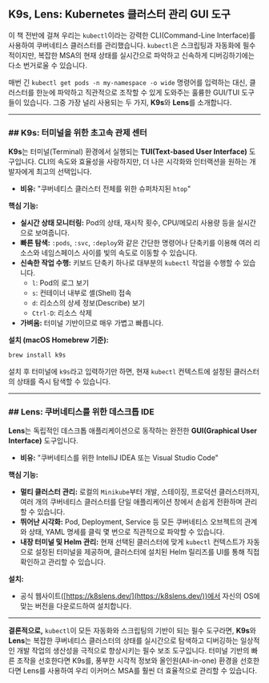 ## K9s, Lens: Kubernetes 클러스터 관리 GUI 도구

이 책 전반에 걸쳐 우리는 `kubectl`이라는 강력한 CLI(Command-Line Interface)를 사용하여 쿠버네티스 클러스터를 관리했습니다. `kubectl`은 스크립팅과 자동화에 필수적이지만, 복잡한 MSA의 현재 상태를 실시간으로 파악하고 신속하게 디버깅하기에는 다소 번거로울 수 있습니다.

매번 긴 `kubectl get pods -n my-namespace -o wide` 명령어를 입력하는 대신, 클러스터를 한눈에 파악하고 직관적으로 조작할 수 있게 도와주는 훌륭한 GUI/TUI 도구들이 있습니다. 그중 가장 널리 사용되는 두 가지, **K9s**와 **Lens**를 소개합니다.

-----

### \#\# K9s: 터미널을 위한 초고속 관제 센터

**K9s**는 터미널(Terminal) 환경에서 실행되는 **TUI(Text-based User Interface)** 도구입니다. CLI의 속도와 효율성을 사랑하지만, 더 나은 시각화와 인터랙션을 원하는 개발자에게 최고의 선택입니다.

  * **비유:** "쿠버네티스 클러스터 전체를 위한 슈퍼차지된 `htop`"

**핵심 기능:**

  * **실시간 상태 모니터링:** Pod의 상태, 재시작 횟수, CPU/메모리 사용량 등을 실시간으로 보여줍니다.
  * **빠른 탐색:** `:pods`, `:svc`, `:deploy`와 같은 간단한 명령어나 단축키를 이용해 여러 리소스와 네임스페이스 사이를 빛의 속도로 이동할 수 있습니다.
  * **신속한 작업 수행:** 키보드 단축키 하나로 대부분의 `kubectl` 작업을 수행할 수 있습니다.
      * `l`: Pod의 로그 보기
      * `s`: 컨테이너 내부로 셸(Shell) 접속
      * `d`: 리소스의 상세 정보(Describe) 보기
      * `Ctrl-D`: 리소스 삭제
  * **가벼움:** 터미널 기반이므로 매우 가볍고 빠릅니다.

**설치 (macOS Homebrew 기준):**

```bash
brew install k9s
```

설치 후 터미널에 `k9s`라고 입력하기만 하면, 현재 `kubectl` 컨텍스트에 설정된 클러스터의 상태를 즉시 탐색할 수 있습니다.

-----

### \#\# Lens: 쿠버네티스를 위한 데스크톱 IDE

**Lens**는 독립적인 데스크톱 애플리케이션으로 동작하는 완전한 **GUI(Graphical User Interface)** 도구입니다.

  * **비유:** "쿠버네티스를 위한 IntelliJ IDEA 또는 Visual Studio Code"

**핵심 기능:**

  * **멀티 클러스터 관리:** 로컬의 `Minikube`부터 개발, 스테이징, 프로덕션 클러스터까지, 여러 개의 쿠버네티스 클러스터를 단일 애플리케이션 창에서 손쉽게 전환하며 관리할 수 있습니다.
  * **뛰어난 시각화:** Pod, Deployment, Service 등 모든 쿠버네티스 오브젝트의 관계와 상태, YAML 명세를 클릭 몇 번으로 직관적으로 파악할 수 있습니다.
  * **내장 터미널 및 Helm 관리:** 현재 선택된 클러스터에 맞게 `kubectl` 컨텍스트가 자동으로 설정된 터미널을 제공하며, 클러스터에 설치된 Helm 릴리즈를 UI를 통해 직접 확인하고 관리할 수 있습니다.

**설치:**

  * 공식 웹사이트([https://k8slens.dev/](https://k8slens.dev/))에서 자신의 OS에 맞는 버전을 다운로드하여 설치합니다.

-----

**결론적으로,** `kubectl`이 모든 자동화와 스크립팅의 기반이 되는 필수 도구라면, **K9s**와 **Lens**는 복잡한 쿠버네티스 클러스터의 상태를 실시간으로 탐색하고 디버깅하는 일상적인 개발 작업의 생산성을 극적으로 향상시키는 필수 보조 도구입니다. 터미널 기반의 빠른 조작을 선호한다면 K9s를, 풍부한 시각적 정보와 올인원(All-in-one) 환경을 선호한다면 Lens를 사용하여 우리 이커머스 MSA를 훨씬 더 효율적으로 관리할 수 있습니다.